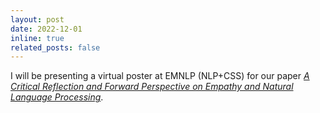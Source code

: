 ```yaml
---
layout: post
date: 2022-12-01 
inline: true
related_posts: false
---
```


I will be presenting a virtual poster at EMNLP (NLP+CSS) for our paper [*A Critical Reflection and Forward Perspective on Empathy and Natural Language Processing*](https://aclanthology.org/2022.findings-emnlp.157).
